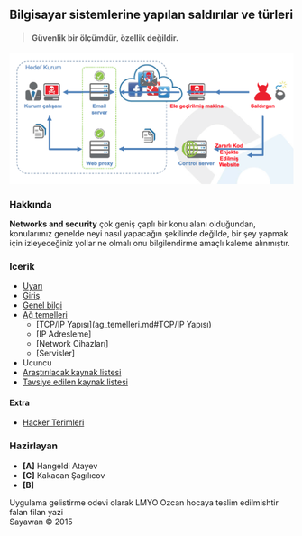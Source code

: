 ## Bilgisayar sistemlerine yapılan saldırılar ve türleri

> #### Güvenlik bir ölçümdür, özellik değildir.

![resim](resim/anatomy.png)

### Hakkında 

**Networks and security** çok geniş çaplı bir konu alanı olduğundan, konularımız genelde neyi nasıl yapacağın şekilinde değilde, bir şey yapmak için izleyeceğiniz yollar ne olmalı onu bilgilendirme amaçlı kaleme alınmıştır.


### Icerik

* [Uyarı](uyari.md)
* [Giriş](giris.md)
* [Genel bilgi](genel_bilgi.md)
* [Ağ temelleri](ag_temelleri.md)
  * [TCP/IP Yapısı](ag_temelleri.md#TCP/IP Yapısı)
  * [IP Adresleme]
  * [Network Cihazları]
  * [Servisler]
* Ucuncu
* [Araştırılacak kaynak listesi](liste.md)
* [Tavsiye edilen kaynak listesi](tavsiye.md)

#### Extra

* [Hacker Terimleri](extra/hacker.md)

### Hazirlayan

* **[A]** Hangeldi Atayev
* **[C]** Kakacan Şagılıcov
* **[B]** 

Uygulama gelistirme odevi olarak LMYO Ozcan hocaya teslim edilmishtir falan filan yazi  
Sayawan © 2015